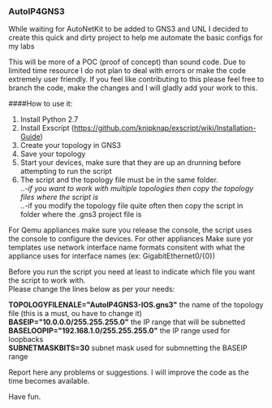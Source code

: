 ### AutoIP4GNS3
While waiting for AutoNetKit to be added to GNS3 and UNL I decided to create this quick and dirty project to help me automate the basic configs for my labs

This will be more of a POC (proof of concept) than sound code. Due to limited time resource I do not plan to deal with errors or make the code extremely user friendly. If you feel like contributing to this please feel free to branch the code, make the changes and I will gladly add your work to this. 

####How to use it:  

1. Install Python 2.7  
2. Install Exscript (https://github.com/knipknap/exscript/wiki/Installation-Guide)  
3. Create your topology in GNS3  
4. Save your topology  
5. Start your devices, make sure that they are up an drunning before attempting to run the script  
6. The script and the topology file must be in the same folder.   
  ..*-if you want to work with multiple topologies then copy the topology files where the script is  
  ..*-if you modify the topology file quite often then copy the script in folder where the .gns3 project file is  

For Qemu appliances make sure you release the console, the script uses the console to configure the devices. For other appliances 
Make sure yor templates use network interface name formats consitent with what the appliance uses for interface names (ex: GigabitEthernet0/{0})  
  
Before you run the script you need at least to indicate which file you want the script to work with.  
Please change the lines below as per your needs:  

**TOPOLOGYFILENALE="AutoIP4GNS3-IOS.gns3"**          the name of the topology file  (this is a must, ou have to change it)  
**BASEIP="10.0.0.0/255.255.255.0"**                  the IP range that will be subnetted   
**BASELOOPIP="192.168.1.0/255.255.255.0"**           the IP range used for loopbacks  
**SUBNETMASKBITS=30**                                subnet mask used for submnetting the BASEIP range  
  
Report here any problems or suggestions. I will improve the code as the time becomes available.    
  
Have fun.   





